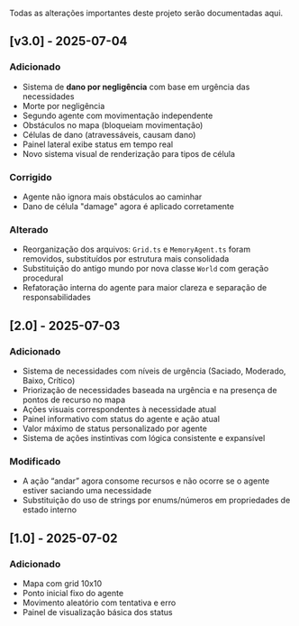 Todas as alterações importantes deste projeto serão documentadas aqui.


## [v3.0] - 2025-07-04

### Adicionado
- Sistema de **dano por negligência** com base em urgência das necessidades
- Morte por negligência
- Segundo agente com movimentação independente
- Obstáculos no mapa (bloqueiam movimentação)
- Células de dano (atravessáveis, causam dano)
- Painel lateral exibe status em tempo real
- Novo sistema visual de renderização para tipos de célula

### Corrigido
- Agente não ignora mais obstáculos ao caminhar
- Dano de célula "damage" agora é aplicado corretamente

### Alterado
- Reorganização dos arquivos: `Grid.ts` e `MemoryAgent.ts` foram removidos, substituídos por estrutura mais consolidada
- Substituição do antigo mundo por nova classe `World` com geração procedural
- Refatoração interna do agente para maior clareza e separação de responsabilidades


## [2.0] - 2025-07-03

### Adicionado
- Sistema de necessidades com níveis de urgência (Saciado, Moderado, Baixo, Crítico)
- Priorização de necessidades baseada na urgência e na presença de pontos de recurso no mapa
- Ações visuais correspondentes à necessidade atual
- Painel informativo com status do agente e ação atual
- Valor máximo de status personalizado por agente
- Sistema de ações instintivas com lógica consistente e expansível

### Modificado
- A ação “andar” agora consome recursos e não ocorre se o agente estiver saciando uma necessidade
- Substituição do uso de strings por enums/números em propriedades de estado interno


## [1.0] - 2025-07-02

### Adicionado
- Mapa com grid 10x10
- Ponto inicial fixo do agente
- Movimento aleatório com tentativa e erro
- Painel de visualização básica dos status
